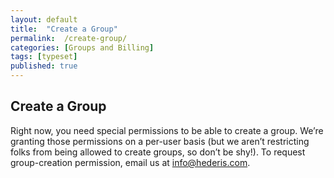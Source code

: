 ```yaml
---
layout: default
title:  "Create a Group"
permalink:  /create-group/
categories: [Groups and Billing]
tags: [typeset]
published: true
---
```


<section data-type="chapter" class="hsecchapter" data-hederis-type="hsecchapter" id="create-group" data-pi-attrs="id: create-group; data-tags: typeset;" role="doc-chapter" data-tags="typeset" data-author-name=" " data-book-title=" " title="Create a Group"><h1 data-hederis-type="hblkchaptitle" class="hblkchaptitle" id="p4cHB2roT">Create a Group</h1><p class="hblkp" data-hederis-type="hblkp" id="pr7dfVARw">Right now, you need special permissions to be able to create a group. We&#8217;re granting those permissions on a per-user basis (but we aren&#8217;t restricting folks from being allowed to create groups, so don&#8217;t be shy!). To request group-creation permission, email us at <a href="mailto:info@hederis.com" data-hederis-type="hspana" id="pzPF5LDkG"><span class="Hyperlink" data-hederis-type="hspnspan" id="pTTyolSdf">info@hederis.com</span></a>. </p></section>